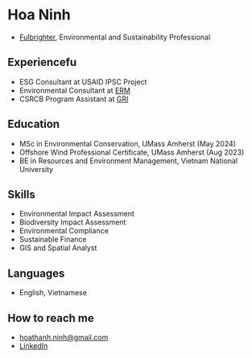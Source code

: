 # Hoa Ninh
- [Fulbrighter](https://vn.usembassy.gov/education/fulbright-program-in-vietnam/), Environmental and Sustainability Professional

## Experiencefu

- ESG Consultant at USAID IPSC Project
- Environmental Consultant at [ERM](https://www.erm.com)
- CSRCB Program Assistant at [GRI](https://www.globalreporting.org)

## Education

- MSc in Environmental Conservation, UMass Amherst (May 2024)
- Offshore Wind Professional Certificate, UMass Amherst (Aug 2023)
- BE in Resources and Environment Management, Vietnam National University

## Skills

- Environmental Impact Assessment
- Biodiversity Impact Assessment
- Environmental Compliance
- Sustainable Finance
- GIS and Spatial Analyst

## Languages

- English, Vietnamese

## How to reach me

- hoathanh.ninh@gmail.com
- [LinkedIn](https://www.linkedin.com/in/hoa-ninh-206193162/)


